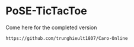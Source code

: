 # PoSE-TicTacToe

Come here for the completed version

```https://github.com/trunghieult1807/Caro-Online```
